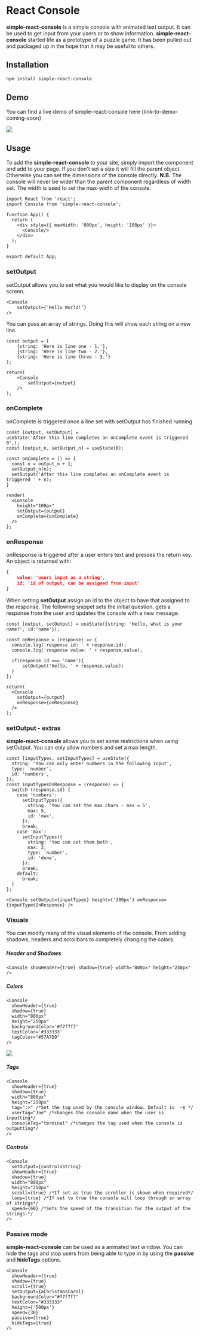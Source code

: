 # React Console

**simple-react-console** is a simple console with animated text output. It can be used to get input from your users or to show information. **simple-react-console** started life as a prototype of a puzzle game. It has been pulled out and packaged up in the hope that it may be useful to others. 



## Installation

```powershell
npm install simple-react-console
```

## Demo

You can find a live demo of simple-react-console here {link-to-demo-coming-soon}

![]( ./react-console.gif)



## Usage

To add the **simple-react-console** to your site, simply import the component and add to your page. If you don't set a size it will fill the parent object.  Otherwise you can set the dimensions of the console directly. **N.B.** The console will never be wider than the parent component regardless of width set. The width is used to set the max-width of the console. 

```react
import React from 'react';
import Console from 'simple-react-console';

function App() {  
  return (
    <div style={{ maxWidth: '800px', height: '100px' }}>
      <Console/>
    </div>
  );
}

export default App;
```

### setOutput

setOutput allows you to set what you would like to display on the console screen. 

```react
<Console
    setOutput={'Hello World!'}
/>
```



You can pass an array of strings. Doing this will show each string on a new line. 

```react
const output = [
    {string: 'Here is line one - 1.'},
    {string: 'Here is line two - 2.'},
    {string: 'Here is line three - 3.'}
];

return(
    <Console
        setOutput={output}
    />
);
```



### onComplete

onComplete is triggered once a line set with setOutput has finished running 

```react
const [output, setOutput] = 
useState('After this line completes an onComplete event is triggered 0',);
const [output_n, setOutput_n] = useState(0);

const onComplete = () => {
  const n = output_n + 1;
  setOutput_n(n);
  setOutput('After this line completes an onComplete event is triggered ' + n);
}

render(
  <Console
    height="100px"
    setOutput={output}
    onComplete={onComplete}
  />
};
```



### onResponse

onResponse is triggered after a user enters text and presses the return key. An object is returned with: 

```json
{
    value: 'users input as a string',
    id: 'id of output, can be assigned from input'
}
```

 When setting **setOutput** assign an id to the object to have that assigned to the response. The following snippet sets the initial question, gets a response from the user and updates the console with a new message. 

```react
const [output, setOutput] = useState({string: 'Hello, what is your name?', id:'name'});

const onResponse = (response) => {
  console.log('response id: ' + response.id);
  console.log('response value: ' + response.value);

  if(response.id === 'name'){
      setOutput('Hello, ' + response.value);
  }
};

return(
  <Console
    setOutput={output}
    onResponse={onResponse}
  />
);
```



### setOutput - extras

**simple-react-console** allows you to set some restrictions when using setOutput. You can only allow numbers and set a max length. 

```react
const [inputTypes, setInputTypes] = useState({
  string: 'You can only enter numbers in the following input',
  type: 'number',
  id: 'numbers',
});
const inputTypesOnResponse = (response) => {
  switch (response.id) {
    case 'numbers':
      setInputTypes({
        string: 'You can set the max chars - max = 5',
        max: 5,
        id: 'max',
      });
      break;
    case 'max':
      setInputTypes({
        string: 'You can set them both',
        max: 2,
        type: 'number',
        id: 'done',
      });
      break;
    default:
      break;
  }
};

<Console setOutput={inputTypes} height={'200px'} onResponse={inputTypesOnResponse} />
```



### Visuals

 You can modify many of the visual elements of the console. From adding shadows, headers and scrollbars to completely changing the colors. 

##### Header and Shadows

```react
<Console showHeader={true} shadow={true} width="800px" height="250px" />
```

##### Colors

```react
<Console 
  showHeader={true}
  shadow={true}
  width="800px"
  height="250px"
  backgroundColor='#f7f7f7'
  textColor='#333333'
  tagColor="#57A7D9"
/>
```

![](./console-colors.png)

##### Tags

```react
<Console
  showHeader={true}
  shadow={true}
  width="800px"
  height="250px"
  tag=":>" /*Set the tag used by the console window. Default is  ~$ */
  userTag="Joe" /*changes the console name when the user is inputting*/
  consoleTag="terminal" /*changes the tag used when the console is outputting*/
/>
```

##### Controls

```react
<Console
  setOutput={controlsString}
  showHeader={true}
  shadow={true}
  width="800px"
  height="250px"
  scroll={true} /*If set as true the scroller is shown when required*/
  loop={true} /*If set to true the console will loop through an array of strings*/
  speed={60} /*Sets the speed of the transition for the output of the strings.*/
/>
```

### Passive mode

**simple-react-console** can be used as a animated text window. You can hide the tags and stop users from being able to type in by using the **passive** and **hideTags** options. 

```react
<Console
  showHeader={true}
  shadow={true}
  scroll={true}
  setOutput={aChristmasCarol}
  backgroundColor="#f7f7f7"
  textColor="#333333"
  height={'500px'}
  speed={30}
  passive={true}
  hideTags={true}
/>
```